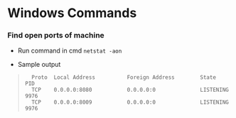 
# Windows Commands

### Find open ports of machine
  
  - Run command in cmd
      `
          netstat -aon
	`

  
  - Sample output

>      
>       Proto  Local Address          Foreign Address        State           PID
>       TCP    0.0.0.0:8080           0.0.0.0:0              LISTENING       9976
>       TCP    0.0.0.0:8009           0.0.0.0:0              LISTENING       9976

      

